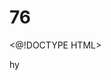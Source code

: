 # 76
<@!DOCTYPE HTML>
<html>hy
<head>
  <title>-Simple 
# HTML a
    Page</ Litle>
</head20.>
</body>t
  <h1>Welcome to mY webpage</h2>
  <p>This is a simple HTML page.</p>
</body>
</html
